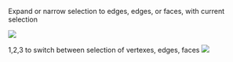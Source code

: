 
Expand or narrow selection to edges, edges, or faces, with current selection

![](https://i.imgur.com/4o3EWIV.png)

1,2,3 to switch between selection of vertexes, edges, faces
![](https://i.imgur.com/C0NfjSc.png)
